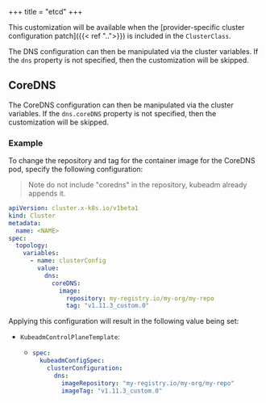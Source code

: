 +++
title = "etcd"
+++

This customization will be available when the
[provider-specific cluster configuration patch]({{< ref "..">}}) is included in the `ClusterClass`.

The DNS configuration can then be manipulated via the cluster variables.
If the `dns` property is not specified, then the customization will be skipped.

## CoreDNS

The CoreDNS configuration can then be manipulated via the cluster variables.
If the `dns.coreDNS` property is not specified, then the customization will be skipped.

### Example

To change the repository and tag for the container image for the CoreDNS pod, specify the following configuration:

> Note do not include "coredns" in the repository, kubeadm already appends it.

```yaml
apiVersion: cluster.x-k8s.io/v1beta1
kind: Cluster
metadata:
  name: <NAME>
spec:
  topology:
    variables:
      - name: clusterConfig
        value:
          dns:
            coreDNS:
              image:
                repository: my-registry.io/my-org/my-repo
                tag: "v1.11.3_custom.0"
```

Applying this configuration will result in the following value being set:

- `KubeadmControlPlaneTemplate`:

  - ```yaml
    spec:
      kubeadmConfigSpec:
        clusterConfiguration:
          dns:
            imageRepository: "my-registry.io/my-org/my-repo"
            imageTag: "v1.11.3_custom.0"
    ```
